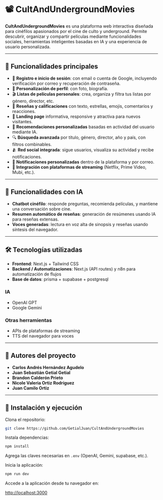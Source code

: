 # 📽️ CultAndUndergroundMovies

**CultAndUndergroundMovies** es una plataforma web interactiva diseñada para cinéfilos apasionados por el cine de culto y underground. Permite descubrir, organizar y compartir películas mediante funcionalidades sociales, herramientas inteligentes basadas en IA y una experiencia de usuario personalizada.

---

## 🧩 Funcionalidades principales

- 🔐 **Registro e inicio de sesión**: con email o cuenta de Google, incluyendo verificación por correo y recuperación de contraseña.
- 👤 **Personalización de perfil**: con foto, biografía.
- 🎬 **Listas de películas personales**: crea, organiza y filtra tus listas por género, director, etc.
- 🌟 **Reseñas y calificaciones** con texto, estrellas, emojis, comentarios y reacciones.
- 🎯 **Landing page** informativa, responsive y atractiva para nuevos visitantes.
- 🧠 **Recomendaciones personalizadas** basadas en actividad del usuario mediante IA.
- 🔍 **Búsqueda avanzada** por título, género, director, año y país, con filtros combinables.
- 🫂 **Red social integrada**: sigue usuarios, visualiza su actividad y recibe notificaciones.
- 🔔 **Notificaciones personalizadas** dentro de la plataforma y por correo.
- 📡 **Integración con plataformas de streaming** (Netflix, Prime Video, Mubi, etc.).

---

## 🤖 Funcionalidades con IA

- **Chatbot cinéfilo**: responde preguntas, recomienda películas, y mantiene una conversación sobre cine.
- **Resumen automático de reseñas**: generación de resúmenes usando IA para reseñas extensas.
- **Voces generadas**: lectura en voz alta de sinopsis y reseñas usando síntesis del navegador.

---

## 🛠️ Tecnologías utilizadas

- **Frontend**: Next.js + Tailwind CSS
- **Backend / Automatizaciones**: Next.js (API routes) y n8n para automatización de flujos
- **Base de datos**: prisma + supabase + postgresql 

### IA
- OpenAI GPT
- Google Gemini

### Otras herramientas
- APIs de plataformas de streaming
- TTS del navegador para voces

---

## 👥 Autores del proyecto

- **Carlos Andrés Hernández Agudelo** 
- **Juan Sebastián Getial Getial** 
- **Brandon Calderón Prieto**  
- **Nicole Valeria Ortiz Rodríguez**   
- **Juan Camilo Ortiz** 

---

## 🚀 Instalación y ejecución

Clona el repositorio:

```bash
git clone https://github.com/GetialJuan/CultAndUndergroundMovies
```

Instala dependencias:

```bash
npm install
```

Agrega las claves necesarias en `.env` (OpenAI, Gemini, supabase, etc.).

Inicia la aplicación:

```bash
npm run dev
```

Accede a la aplicación desde tu navegador en:

[http://localhost:3000](http://localhost:3000)


